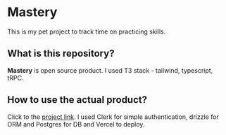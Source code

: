 # Mastery

This is my pet project to track time on practicing skills.

## What is this repository?

**Mastery** is open source product. I used T3 stack - tailwind, typescript, tRPC.

## How to use the actual product? 

Click to the [project link](https://mastery-red.vercel.app/). I used Clerk for simple authentication, drizzle for ORM and Postgres for DB and Vercel to deploy. 

